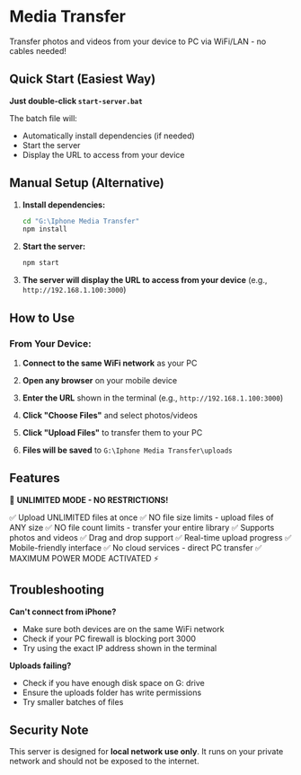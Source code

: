 # Media Transfer

Transfer photos and videos from your device to PC via WiFi/LAN - no cables needed!

## Quick Start (Easiest Way)

**Just double-click `start-server.bat`**

The batch file will:
- Automatically install dependencies (if needed)
- Start the server
- Display the URL to access from your device

## Manual Setup (Alternative)

1. **Install dependencies:**
   ```bash
   cd "G:\Iphone Media Transfer"
   npm install
   ```

2. **Start the server:**
   ```bash
   npm start
   ```

3. **The server will display the URL to access from your device** (e.g., `http://192.168.1.100:3000`)

## How to Use

### From Your Device:

1. **Connect to the same WiFi network** as your PC

2. **Open any browser** on your mobile device

3. **Enter the URL** shown in the terminal (e.g., `http://192.168.1.100:3000`)

4. **Click "Choose Files"** and select photos/videos

5. **Click "Upload Files"** to transfer them to your PC

6. **Files will be saved** to `G:\Iphone Media Transfer\uploads`

## Features

🚀 **UNLIMITED MODE - NO RESTRICTIONS!**

✅ Upload UNLIMITED files at once
✅ NO file size limits - upload files of ANY size
✅ NO file count limits - transfer your entire library
✅ Supports photos and videos
✅ Drag and drop support
✅ Real-time upload progress
✅ Mobile-friendly interface
✅ No cloud services - direct PC transfer
✅ MAXIMUM POWER MODE ACTIVATED ⚡

## Troubleshooting

**Can't connect from iPhone?**
- Make sure both devices are on the same WiFi network
- Check if your PC firewall is blocking port 3000
- Try using the exact IP address shown in the terminal

**Uploads failing?**
- Check if you have enough disk space on G: drive
- Ensure the uploads folder has write permissions
- Try smaller batches of files

## Security Note

This server is designed for **local network use only**. It runs on your private network and should not be exposed to the internet.
